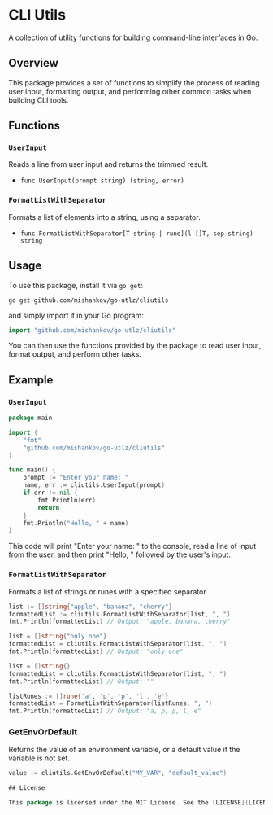 # CLI Utils

A collection of utility functions for building command-line interfaces in Go.

## Overview

This package provides a set of functions to simplify the process of reading user input, formatting output, and performing other common tasks when building CLI tools.

## Functions

### `UserInput`

Reads a line from user input and returns the trimmed result.

* `func UserInput(prompt string) (string, error)`

### `FormatListWithSeparator`

Formats a list of elements into a string, using a separator.

* `func FormatListWithSeparator[T string | rune](l []T, sep string) string`

## Usage

To use this package, install it via `go get`:
```shell
go get github.com/mishankov/go-utlz/cliutils
```

and simply import it in your Go program:
```go
import "github.com/mishankov/go-utlz/cliutils"
```


You can then use the functions provided by the package to read user input, format output, and perform other tasks.

## Example

### `UserInput`

```go
package main

import (
	"fmt"
	"github.com/mishankov/go-utlz/cliutils"
)

func main() {
	prompt := "Enter your name: "
	name, err := cliutils.UserInput(prompt)
	if err != nil {
		fmt.Println(err)
		return
	}
	fmt.Println("Hello, " + name)
}
```
This code will print "Enter your name: " to the console, read a line of input from the user, and then print "Hello, " followed by the user's input.

### `FormatListWithSeparator`

Formats a list of strings or runes with a specified separator.

```go
list := []string{"apple", "banana", "cherry"}
formattedList := cliutils.FormatListWithSeparator(list, ", ")
fmt.Println(formattedList) // Output: "apple, banana, cherry"

list = []string{"only one"}
formattedList = cliutils.FormatListWithSeparator(list, ", ")
fmt.Println(formattedList) // Output: "only one"

list = []string{}
formattedList = cliutils.FormatListWithSeparator(list, ", ")
fmt.Println(formattedList) // Output: ""

listRunes := []rune{'a', 'p', 'p', 'l', 'e'}
formattedList = FormatListWithSeparator(listRunes, ", ")
fmt.Println(formattedList) // Output: "a, p, p, l, e"
```

### GetEnvOrDefault

Returns the value of an environment variable, or a default value if the variable is not set.

```go
value := cliutils.GetEnvOrDefault("MY_VAR", "default_value")

## License

This package is licensed under the MIT License. See the [LICENSE](LICENSE) file for details.